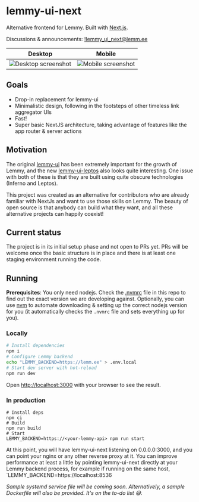 # lemmy-ui-next
Alternative frontend for Lemmy. Built with [Next.js](https://nextjs.org/).

Discussions & announcements: [!lemmy_ui_next@lemm.ee](https://lemm.ee/c/lemmy_ui_next)

| Desktop                                                                                                         | Mobile                                                                                                      |
| --------------------------------------------------------------------------------------------------------------- | ----------------------------------------------------------------------------------------------------------- |
| ![Desktop screenshot](https://github.com/sunaurus/lemmy-ui-next/assets/5356547/4b5a7850-2055-46c5-88e2-ffdc4a383e40) | ![Mobile screenshot](https://github.com/sunaurus/lemmy-ui-next/assets/5356547/179723b7-b97d-4e9c-bc00-4346e3bb4a16) |


## Goals

* Drop-in replacement for lemmy-ui
* Minimalistic design, following in the footsteps of other timeless link aggregator UIs
* Fast!
* Super basic NextJS architecture, taking advantage of features like the app router & server actions

## Motivation

The original [lemmy-ui](https://github.com/LemmyNet/lemmy-ui) has been extremely important for the growth of Lemmy, and the new [lemmy-ui-leptos](https://github.com/LemmyNet/lemmy-ui-leptos) also looks quite interesting. One issue with both of these is that they are built using quite obscure technologies (Inferno and Leptos). 

This project was created as an alternative for contributors who are already familiar with NextJs and want to use those skills on Lemmy. The beauty of open source is that anybody can build what they want, and all these alternative projects can happily coexist! 

## Current status

The project is in its initial setup phase and not open to PRs yet. PRs will be welcome once the basic structure is in place and there is at least one staging environment running the code.

## Running 

**Prerequisites**: You only need nodejs. Check the [.nvmrc](.nvmrc) file in this repo to find out the exact version we are developing against. Optionally, you can use [nvm](https://github.com/nvm-sh/nvm) to automate downloading & setting up the correct nodejs version for you (it automatically checks the `.nvmrc` file and sets everything up for you).

### Locally

```bash
# Install dependencies
npm i
# Configure Lemmy backend
echo "LEMMY_BACKEND=https://lemm.ee" > .env.local
# Start dev server with hot-reload
npm run dev
```

Open [http://localhost:3000](http://localhost:3000) with your browser to see the result.

### In production

```
# Install deps
npm ci
# Build
npm run build
# Start
LEMMY_BACKEND=https://<your-lemmy-api> npm run start
```

At this point, you will have lemmy-ui-next listening on 0.0.0.0:3000, and you can point your nginx or any other reverse proxy at it. You can improve performance at least a little by pointing lemmy-ui-next directly at your Lemmy backend process, for example if running on the same host, `LEMMY_BACKEND=https://localhost:8536

*Sample systemd service file will be coming soon. Alternatively, a sample Dockerfile will also be provided. It's on the to-do list 😅.*


